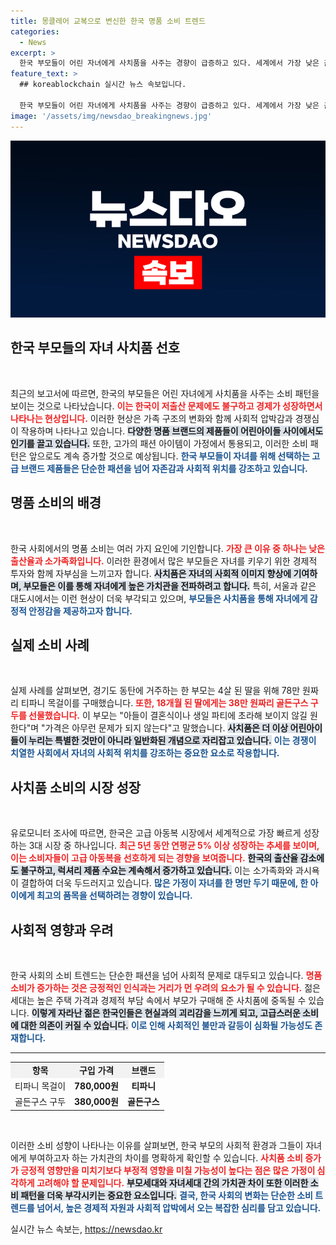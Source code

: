 ```yaml
---
title: 몽클레어 교복으로 변신한 한국 명품 소비 트렌드
categories:
  - News
excerpt: >
  한국 부모들이 어린 자녀에게 사치품을 사주는 경향이 급증하고 있다. 세계에서 가장 낮은 출산율을 기록하는 한국은 초라해 보이지 않기를 원하는 부모들 덕분에 유아 럭셔리 시장이 급성장 중이다.
feature_text: >
  ## koreablockchain 실시간 뉴스 속보입니다.

  한국 부모들이 어린 자녀에게 사치품을 사주는 경향이 급증하고 있다. 세계에서 가장 낮은 출산율을 기록하는 한국은 초라해 보이지 않기를 원하는 부모들 덕분에 유아 럭셔리 시장이 급성장 중이다.
image: '/assets/img/newsdao_breakingnews.jpg'
---
```


<p><img src="/assets/img/newsdao_breakingnews.jpg" alt="koreablockchain 속보" /></p>

<h2 data-ke-size="size26">한국 부모들의 자녀 사치품 선호</h2>

<p data-ke-size="size16">&nbsp;</p>

<p>최근의 보고서에 따르면, 한국의 부모들은 어린 자녀에게 사치품을 사주는 소비 패턴을 보이는 것으로 나타났습니다. <b><span style="color: #ee2323;">이는 한국이 저출산 문제에도 불구하고 경제가 성장하면서 나타나는 현상입니다.</span></b> 이러한 현상은 가족 구조의 변화와 함께 사회적 압박감과 경쟁심이 작용하며 나타나고 있습니다. <b><span style="background-color: #21538527;">다양한 명품 브랜드의 제품들이 어린아이들 사이에서도 인기를 끌고 있습니다.</span></b> 또한, 고가의 패션 아이템이 가정에서 통용되고, 이러한 소비 패턴은 앞으로도 계속 증가할 것으로 예상됩니다. <b><span style="color: #1a5490;">한국 부모들이 자녀를 위해 선택하는 고급 브랜드 제품들은 단순한 패션을 넘어 자존감과 사회적 위치를 강조하고 있습니다.</span></b></p>

<h2 data-ke-size="size26">명품 소비의 배경</h2>

<p data-ke-size="size16">&nbsp;</p>

<p>한국 사회에서의 명품 소비는 여러 가지 요인에 기인합니다. <b><span style="color: #ee2323;">가장 큰 이유 중 하나는 낮은 출산율과 소가족화입니다.</span></b> 이러한 환경에서 많은 부모들은 자녀를 키우기 위한 경제적 투자와 함께 자부심을 느끼고자 합니다. <b><span style="background-color: #21538527;">사치품은 자녀의 사회적 이미지 향상에 기여하며, 부모들은 이를 통해 자녀에게 높은 가치관을 전파하려고 합니다.</span></b> 특히, 서울과 같은 대도시에서는 이런 현상이 더욱 부각되고 있으며, <b><span style="color: #1a5490;">부모들은 사치품을 통해 자녀에게 감정적 안정감을 제공하고자 합니다.</span></b></p>

<h2 data-ke-size="size26">실제 소비 사례</h2>

<p data-ke-size="size16">&nbsp;</p>

<p>실제 사례를 살펴보면, 경기도 동탄에 거주하는 한 부모는 4살 된 딸을 위해 78만 원짜리 티파니 목걸이를 구매했습니다. <b><span style="color: #ee2323;">또한, 18개월 된 딸에게는 38만 원짜리 골든구스 구두를 선물했습니다.</span></b> 이 부모는 "아들이 결혼식이나 생일 파티에 초라해 보이지 않길 원한다"며 "가격은 아무런 문제가 되지 않는다"고 말했습니다. <b><span style="background-color: #21538527;">사치품은 더 이상 어린아이들이 누리는 특별한 것만이 아니라 일반화된 개념으로 자리잡고 있습니다.</span></b> <b><span style="color: #1a5490;">이는 경쟁이 치열한 사회에서 자녀의 사회적 위치를 강조하는 중요한 요소로 작용합니다.</span></b></p>

<h2 data-ke-size="size26">사치품 소비의 시장 성장</h2>

<p data-ke-size="size16">&nbsp;</p>

<p>유로모니터 조사에 따르면, 한국은 고급 아동복 시장에서 세계적으로 가장 빠르게 성장하는 3대 시장 중 하나입니다. <b><span style="color: #ee2323;">최근 5년 동안 연평균 5% 이상 성장하는 추세를 보이며, 이는 소비자들이 고급 아동복을 선호하게 되는 경향을 보여줍니다.</span></b> <b><span style="background-color: #21538527;">한국의 출산율 감소에도 불구하고, 럭셔리 제품 수요는 계속해서 증가하고 있습니다.</span></b> 이는 소가족화와 과시욕이 결합하여 더욱 두드러지고 있습니다. <b><span style="color: #1a5490;">많은 가정이 자녀를 한 명만 두기 때문에, 한 아이에게 최고의 품목을 선택하려는 경향이 있습니다.</span></b></p>

<h2 data-ke-size="size26">사회적 영향과 우려</h2>

<p data-ke-size="size16">&nbsp;</p>

<p>한국 사회의 소비 트렌드는 단순한 패션을 넘어 사회적 문제로 대두되고 있습니다. <b><span style="color: #ee2323;">명품 소비가 증가하는 것은 긍정적인 인식과는 거리가 먼 우려의 요소가 될 수 있습니다.</span></b> 젊은 세대는 높은 주택 가격과 경제적 부담 속에서 부모가 구매해 준 사치품에 중독될 수 있습니다. <b><span style="background-color: #21538527;">이렇게 자라난 젊은 한국인들은 현실과의 괴리감을 느끼게 되고, 고급스러운 소비에 대한 의존이 커질 수 있습니다.</span></b> <b><span style="color: #1a5490;">이로 인해 사회적인 불만과 갈등이 심화될 가능성도 존재합니다.</span></b></p>

<hr>

<table style="width: 100%; border-collapse: collapse;">
<tr style="background-color: #f2f2f2;">
<td style="text-align: center; height: 17px;"><b>항목</b></td>
<td style="text-align: center; height: 17px;"><b>구입 가격</b></td>
<td style="text-align: center; height: 17px;"><b>브랜드</b></td>
</tr>
<tr>
<td style="text-align: center; height: 17px;">티파니 목걸이</td>
<td style="text-align: center; height: 17px;"><b>780,000원</b></td>
<td style="text-align: center; height: 17px;"><b>티파니</b></td>
</tr>
<tr>
<td style="text-align: center; height: 17px;">골든구스 구두</td>
<td style="text-align: center; height: 17px;"><b>380,000원</b></td>
<td style="text-align: center; height: 17px;"><b>골든구스</b></td>
</tr>
</table>

<p data-ke-size="size16">&nbsp;</p>

<p>이러한 소비 성향이 나타나는 이유를 살펴보면, 한국 부모의 사회적 환경과 그들이 자녀에게 부여하고자 하는 가치관의 차이를 명확하게 확인할 수 있습니다. <b><span style="color: #ee2323;">사치품 소비 증가가 긍정적 영향만을 미치기보다 부정적 영향을 미칠 가능성이 높다는 점은 많은 가정이 심각하게 고려해야 할 문제입니다.</span></b> <b><span style="background-color: #21538527;">부모세대와 자녀세대 간의 가치관 차이 또한 이러한 소비 패턴을 더욱 부각시키는 중요한 요소입니다.</span></b> <b><span style="color: #1a5490;">결국, 한국 사회의 변화는 단순한 소비 트렌드를 넘어서, 높은 경제적 자원과 사회적 압박에서 오는 복잡한 심리를 담고 있습니다.</span></b></p>
실시간 뉴스 속보는, <a href="https://newsdao.kr" rel="dofollow">https://newsdao.kr</a>



